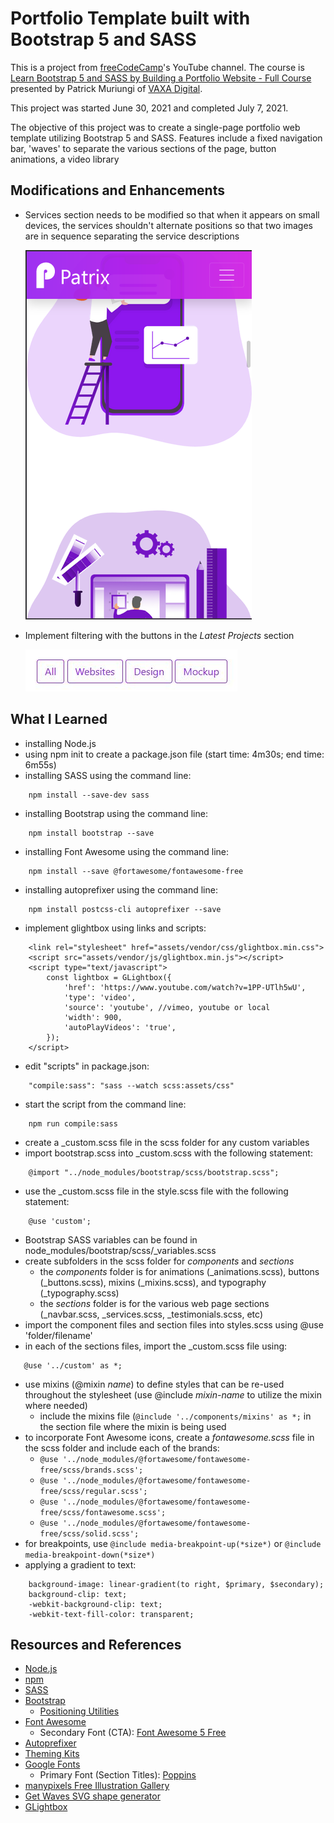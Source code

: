 # Portfolio Template built with Bootstrap 5 and SASS

This is a project from [freeCodeCamp](https://www.freecodecamp.org)'s YouTube channel. The course is [Learn Bootstrap 5 and SASS by Building a Portfolio Website - Full Course](https://www.youtube.com/watch?v=iJKCj8uAHz8) presented by Patrick Muriungi of [VAXA Digital](https://vaxadigital.com/).

This project was started June 30, 2021 and completed July 7, 2021.

The objective of this project was to create a single-page portfolio web template utilizing Bootstrap 5 and SASS. Features include a fixed navigation bar, 'waves' to separate the various sections of the page, button animations, a video library 
## Modifications and Enhancements

* Services section needs to be modified so that when it appears on small devices, the services shouldn't alternate positions so that two images are in sequence separating the service descriptions

    ![screenshot of services not alternating properly](images/service-1.png)

* Implement filtering with the buttons in the *Latest Projects* section

    ![screenshot of filtering buttons](images/filter-buttons.jpg)

## What I Learned

* installing Node.js
* using npm init to create a package.json file \(start time: 4m30s; end time: 6m55s\)
* installing SASS using the command line:
```
    npm install --save-dev sass
```
* installing Bootstrap using the command line:
```
    npm install bootstrap --save
```
* installing Font Awesome using the command line:
```
    npm install --save @fortawesome/fontawesome-free
```
* installing autoprefixer using the command line:
```
    npm install postcss-cli autoprefixer --save
```
* implement glightbox using links and scripts:
```
    <link rel="stylesheet" href="assets/vendor/css/glightbox.min.css">
    <script src="assets/vendor/js/glightbox.min.js"></script>
    <script type="text/javascript">
        const lightbox = GLightbox({
            'href': 'https://www.youtube.com/watch?v=1PP-UTlh5wU',
            'type': 'video',
            'source': 'youtube', //vimeo, youtube or local
            'width': 900,
            'autoPlayVideos': 'true',
        });
    </script>
```
* edit "scripts" in package.json:
```
    "compile:sass": "sass --watch scss:assets/css"
```
* start the script from the command line:
```
    npm run compile:sass
```
* create a _custom.scss file in the scss folder for any custom variables
* import bootstrap.scss into _custom.scss with the following statement:
```
    @import "../node_modules/bootstrap/scss/bootstrap.scss";
```
* use the _custom.scss file in the style.scss file with the following statement:
```
    @use 'custom';
```
* Bootstrap SASS variables can be found in node_modules/bootstrap/scss/_variables.scss
* create subfolders in the scss folder for *components* and *sections*
    * the *components* folder is for animations (_animations.scss), buttons (_buttons.scss), mixins (_mixins.scss), and typography (_typography.scss)
    * the *sections* folder is for the various web page sections (_navbar.scss, _services.scss, _testimonials.scss, etc)
* import the component files and section files into styles.scss using @use 'folder/filename'
* in each of the sections files, import the _custom.scss file using:
```
   @use '../custom' as *;
```
* use mixins (@mixin *name*) to define styles that can be re-used throughout the stylesheet (use @include *mixin-name* to utilize the mixin where needed)
    * include the mixins file (```@include '../components/mixins' as *;``` in the section file where the mixin is being used 
* to incorporate Font Awesome icons, create a *fontawesome.scss* file in the scss folder and include each of the brands:
    * ```@use '../node_modules/@fortawesome/fontawesome-free/scss/brands.scss';```
    * ```@use '../node_modules/@fortawesome/fontawesome-free/scss/regular.scss';```
    * ```@use '../node_modules/@fortawesome/fontawesome-free/scss/fontawesome.scss';```
    * ```@use '../node_modules/@fortawesome/fontawesome-free/scss/solid.scss';```
* for breakpoints, use ```@include media-breakpoint-up(*size*)``` or ```@include media-breakpoint-down(*size*)```
* applying a gradient to text:
```
    background-image: linear-gradient(to right, $primary, $secondary);
    background-clip: text;
    -webkit-background-clip: text;
    -webkit-text-fill-color: transparent;
```

## Resources and References

* [Node.js](https://nodejs.org/en/)
* [npm](https://www.npmjs.com/)
* [SASS](https://www.npmjs.com/package/sass)
* [Bootstrap](https://getbootstrap.com/)
    * [Positioning Utilities](https://getbootstrap.com/docs/5.0/utilities/position/)
* [Font Awesome](https://fontawesome.com/)
    * Secondary Font (CTA): [Font Awesome 5 Free](https://fontawesome.com/)
* [Autoprefixer](https://www.npmjs.com/package/autoprefixer)
* [Theming Kits](https://hackerthemes.com/kit/)
* [Google Fonts](https://fonts.google.com/)
    * Primary Font (Section Titles): [Poppins](https://fonts.google.com/specimen/Poppins?query=poppins)    
* [manypixels Free Illustration Gallery](https://www.manypixels.co/gallery)
* [Get Waves SVG shape generator](https://getwaves.io/)
* [GLightbox](https://biati-digital.github.io/glightbox/)